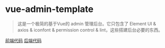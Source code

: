 # vue-admin-template

> 这是一个极简的基于Vue的 admin 管理后台。它只包含了 Element UI & axios & iconfont & permission control & lint，这些搭建后台必要的东西。

[前端代码](https://github.com/geekgarry/geekplus-admin-vue)
[后端代码](https://github.com/geekgarry/geekplus-admin-shiro)
